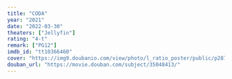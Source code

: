 ```yaml
---
title: "CODA"
year: "2021"
date: "2022-03-30"
theaters: ["Jellyfin"]
rating: "4-t"
remark: ["PG12"]
imdb_id: "tt10366460"
cover: "https://img9.doubanio.com/view/photo/l_ratio_poster/public/p2870510534.jpg"
douban_url: "https://movie.douban.com/subject/35048413/"
---
```

